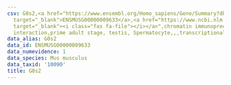 ```yaml
---
csv: G0s2,<a href="https://www.ensembl.org/Homo_sapiens/Gene/Summary?db=core;g=ENSMUSG00000009633"
  target="_blank">ENSMUSG00000009633</a>,<a href="https://www.ncbi.nlm.nih.gov/pubmed/25450459"
  target="_blank"><i class="fas fa-file"></i></a>",chromatin immunoprecipitation assay,direct
  interaction,prime adult stage, testis, Spermatocyte,,,transcriptional regulation,
data_alias: G0s2
data_id: ENSMUSG00000009633
data_numevidence: 1
data_species: Mus musculus
data_taxid: '10090'
title: G0s2
---
```

